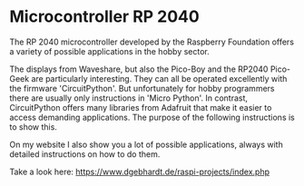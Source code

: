 # Microcontroller RP 2040
The RP 2040 microcontroller developed by the Raspberry Foundation offers a variety of possible applications in the hobby sector.

The displays from Waveshare, but also the Pico-Boy and the RP2040 Pico-Geek are particularly interesting. They can all be operated excellently with the firmware 'CircuitPython'. But unfortunately for hobby programmers there are usually only instructions in 'Micro Python'. In contrast, CircuitPython offers many libraries from Adafruit that make it easier to access demanding applications. The purpose of the following instructions is to show this.

On my website I also show you a lot of possible applications, always with detailed instructions on how to do them.

Take a look here: https://www.dgebhardt.de/raspi-projects/index.php